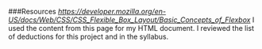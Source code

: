 ###Resources
*https://developer.mozilla.org/en-US/docs/Web/CSS/CSS_Flexible_Box_Layout/Basic_Concepts_of_Flexbox*
I used the content from this page for my HTML document.
I reviewed the list of deductions for this project and in the syllabus.
